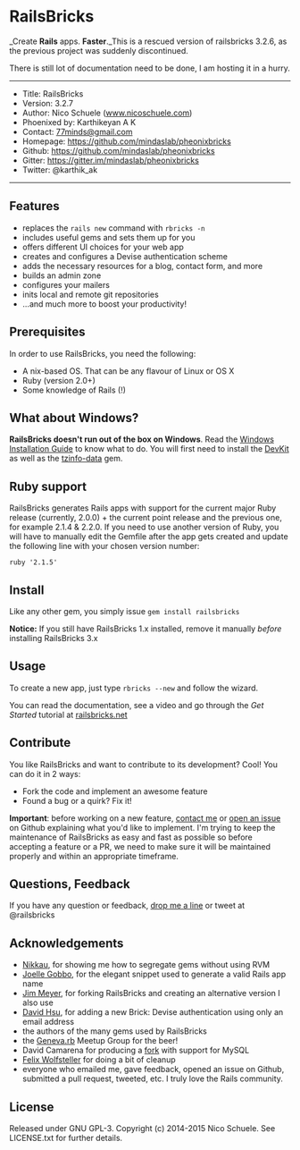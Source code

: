 # RailsBricks

_Create **Rails** apps. **Faster**._This is a rescued version of railsbricks 3.2.6, as the previous project was suddenly discontinued.

There is still lot of documentation need to be done, I am hosting it in a hurry.

---
- Title: RailsBricks
- Version: 3.2.7
- Author: Nico Schuele (www.nicoschuele.com)
- Phoenixed by: Karthikeyan A K
- Contact: 77minds@gmail.com
- Homepage: https://github.com/mindaslab/pheonixbricks
- Github: https://github.com/mindaslab/pheonixbricks
- Gitter: https://gitter.im/mindaslab/pheonixbricks
- Twitter: @karthik_ak

---

## Features

* replaces the `rails new` command with `rbricks -n`
* includes useful gems and sets them up for you
* offers different UI choices for your web app
* creates and configures a Devise authentication scheme
* adds the necessary resources for a blog, contact form, and more
* builds an admin zone
* configures your mailers
* inits local and remote git repositories
* ...and much more to boost your productivity!

## Prerequisites

In order to use RailsBricks, you need the following:

* A nix-based OS. That can be any flavour of Linux or OS X
* Ruby (version 2.0+)
* Some knowledge of Rails (!)

## What about Windows?

**RailsBricks doesn't run out of the box on Windows**. Read the [Windows Installation Guide](http://railsbricks.net/windows) to know what to do. You will first need to install the [DevKit](http://rubyinstaller.org/downloads/) as well as the [tzinfo-data](https://github.com/tzinfo/tzinfo-data) gem.

## Ruby support

RailsBricks generates Rails apps with support for the current major Ruby release (currently, 2.0.0) + the current point release and the previous one, for example 2.1.4 & 2.2.0. If you need to use another version of Ruby, you will have to manually edit the Gemfile after the app gets created and update the following line with your chosen version number:

`ruby '2.1.5'`

## Install

Like any other gem, you simply issue `gem install railsbricks`

**Notice:** If you still have RailsBricks 1.x installed, remove it manually *before* installing RailsBricks 3.x

## Usage

To create a new app, just type `rbricks --new` and follow the wizard.

You can read the documentation, see a video and go through the *Get Started* tutorial at [railsbricks.net](http://www.railsbricks.net)

## Contribute

You like RailsBricks and want to contribute to its development? Cool! You can do it in 2 ways:

* Fork the code and implement an awesome feature
* Found a bug or a quirk? Fix it!

**Important**: before working on a new feature, [contact me](http://railsbricks.net/contact) or [open an issue](https://github.com/nicoschuele/railsbricks/issues) on Github explaining what you'd like to implement. I'm trying to keep the maintenance of RailsBricks as easy and fast as possible so before accepting a feature or a PR, we need to make sure it will be maintained properly and within an appropriate timeframe.

## Questions, Feedback

If you have any question or feedback, [drop me a line](http://railsbricks.net/contact) or tweet at @railsbricks

## Acknowledgements

* [Nikkau](https://github.com/Nikkau), for showing me how to segregate gems without using RVM
* [Joelle Gobbo](http://ch.linkedin.com/pub/joelle-gobbo/32/4b5/a9b), for the elegant snippet used to generate a valid Rails app name
* [Jim Meyer](https://github.com/purp), for forking RailsBricks and creating an alternative version I also use
* [David Hsu](https://github.com/dvdhsu), for adding a new Brick: Devise authentication using only an email address
* the authors of the many gems used by RailsBricks
* the [Geneva.rb](http://www.meetup.com/genevarb/) Meetup Group for the beer!
* David Camarena for producing a [fork](https://github.com/athalas/railsbricks) with support for MySQL
* [Felix Wolfsteller](https://github.com/fwolfst) for doing a bit of cleanup
* everyone who emailed me, gave feedback, opened an issue on Github, submitted a pull request, tweeted, etc. I truly love the Rails community.

## License

Released under GNU GPL-3. Copyright (c) 2014-2015 Nico Schuele. See LICENSE.txt for further details.
